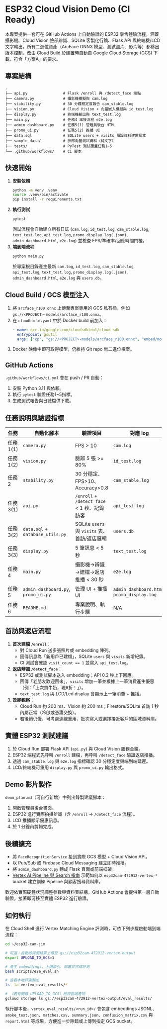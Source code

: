 # ESP32 Cloud Vision Demo (CI Ready)

本專案提供一套可在 GitHub Actions 上自動驗證的 ESP32 零售體驗流程，涵蓋攝影機、Cloud Vision 臉部辨識、SQLite 客製化行銷、Flask API 與終端機/LCD 文字輸出。所有二進位資產（ArcFace ONNX 模型、測試圖片、影片等）都移出版本控制，改由 Cloud Build 於建置時自動自 Google Cloud Storage (GCS) 下載，符合「方案A」的要求。

## 專案結構

```
.
├── api.py                # Flask /enroll 與 /detect_face 端點
├── camera.py             # 攝影機模擬與 cam.log
├── stability.py          # 30 分鐘穩定度報告 cam_stable.log
├── vision.py             # Cloud Vision + 向量嵌入模擬與 id_test.log
├── display.py            # 終端機輸出與 text_test.log
├── main.py               # 任務4 串接流程 e2e.log
├── admin_dashboard.py    # 任務5(1) 管理員後台 HTML
├── promo_ui.py           # 任務5(2) 推播 UI
├── data.sql              # SQLite users + visits 預設資料建置腳本
├── sample_data/          # 臉部向量測試資料（純文字）
├── tests/                # PyTest 測試覆蓋任務1~5
└── .github/workflows/    # CI 腳本
```

## 快速開始

1. **安裝依賴**
   ```bash
   python -m venv .venv
   source .venv/bin/activate
   pip install -r requirements.txt
   ```
2. **執行測試**
   ```bash
   pytest
   ```
   測試流程會自動建立所有日誌 (`cam.log`, `id_test.log`, `cam_stable.log`, `text_test.log`, `api_test.log`,
   `promo_display.log(.json)`, `admin_dashboard.html`, `e2e.log`) 並檢查 FPS/準確率/回應時間門檻。
3. **端到端流程**
   ```bash
   python main.py
   ```
   於專案根目錄產生最新 `cam.log`, `id_test.log`, `cam_stable.log`, `api_test.log`,
   `text_test.log`, `promo_display.log(.json)`, `admin_dashboard.html`, `e2e.log` 與 `users.db`。

## Cloud Build / GCS 模型注入

1. 將 `arcface_r100.onnx` 上傳至專案專用的 GCS 私有桶，例如 `gs://<PROJECT>-models/arcface_r100.onnx`。
2. 在 `cloudbuild.yaml` 中於 Docker build 前加入：
   ```yaml
   - name: gcr.io/google.com/cloudsdktool/cloud-sdk
     entrypoint: gsutil
     args: ["cp", "gs://<PROJECT>-models/arcface_r100.onnx", "embed/models/arcface_r100.onnx"]
   ```
3. Docker 映像中即可取得模型，仍維持 Git repo 無二進位檔案。

## GitHub Actions

`.github/workflows/ci.yml` 會在 push / PR 自動：
1. 安裝 Python 3.11 與依賴。
2. 執行 `pytest` 驗證任務1~5指標。
3. 生成測試報告與日誌檔供下載。

## 任務說明與驗證指標

| 任務 | 自動化腳本 | 驗證項目 | 對應 log |
|------|------------|----------|----------|
| 任務1(1) | `camera.py` | FPS > 10 | `cam.log` |
| 任務1(2) | `vision.py` | 臉辨 5 張 >= 80% | `id_test.log` |
| 任務2 | `stability.py` | 30 分穩定、FPS>10、Accuracy>0.8 | `cam_stable.log` |
| 任務3(1) | `api.py` | `/enroll` + `/detect_face` < 1 秒、記錄訪客 | `api_test.log` |
| 任務3(2) | `data.sql` + `database_utils.py` | SQLite `users` 與 `visits` 表、首訪/返店邏輯 | `users.db` |
| 任務3(3) | `display.py` | 5 筆訊息 < 5 秒 | `text_test.log` |
| 任務4 | `main.py` | 攝影機→辨識→建檔→返店推播 < 30 秒 | `e2e.log` |
| 任務5 | `admin_dashboard.py`, `promo_ui.py` | 管理 UI + 推播 UI | `admin_dashboard.html`, `promo_display.log` |
| 任務6 | `README.md` | 專案說明、執行步驟 | N/A |

## 首訪與返店流程

1. **首次建檔 `/enroll`**：
   - 對 Cloud Run 送多張照片或 embedding 陣列。
   - 回傳訊息為「新用戶已建檔」，SQLite `users` 與 `visits` 新增紀錄。
   - CI 測試會確認 `visit_count == 1` 並寫入 `api_test.log`。
2. **返店辨識 `/detect_face`**：
   - ESP32 或測試腳本送入 embedding；API 0.2 秒上下回應。
   - 回傳「老朋友歡迎回來」，`visits` 增加一筆並根據上一筆消費產生優惠（例：「上次買牛奶，現9折！」）。
   - `text_test.log` 與 LCD/Led display 會顯示上一筆消費 + 推播。
3. **效能觀察**：
   - Cloud Run 約 200 ms、Vision 約 200 ms；Firestore/SQLite 首訪 1 秒內屬正常（冷啟或憑證交換）。
   - 若後續仍慢，可考慮連線重用、批次寫入或選擇接近客戶的區域資料庫。

## 實體 ESP32 測試建議

1. 於 Cloud Run 部署 Flask API (`api.py`) 與 Cloud Vision 服務金鑰。
2. ESP32 端程式先呼叫 `/enroll` 建檔，再呼叫 `/detect_face` 驗證返店推播。
3. 透過 `cam_stable.log` 與 `e2e.log` 指標確認 30 分穩定度與端到端延遲。
4. LCD/終端機可重用 `display.py` 與 `promo_ui.py` 輸出格式。

## Demo 影片製作

`demo_plan.md`（可自行新增）中列出錄製建議腳本：
1. 開啟管理員後台畫面。
2. ESP32 進行實際拍攝辨識（含 `/enroll` → `/detect_face` 流程）。
3. LCD 推播顯示優惠訊息。
4. 於 1 分鐘內剪輯完成。

## 後續擴充

- 將 `FaceRecognitionService` 接到實際 GCS 模型 + Cloud Vision API。
- 以 Pub/Sub 或 Firebase Cloud Messaging 建立即時推播。
- 將 `admin_dashboard.py` 轉成 Flask 頁面或前端框架。
- [Vertex AI Pipeline 與 Search 指南](vertex_ai/README.md) 示範如何以 `esp32cam-472912-vertex-*` bucket 建立訓練 Pipeline 與顧客搜尋資料庫。

歡迎依實際硬體狀況調整參數與資料表結構。GitHub Actions 會提供第一層自動驗證，接著即可移至實體 ESP32 進行驗證。

## 如何執行

在 Cloud Shell 進行 Vertex Matching Engine 評測時，可依下列步驟啟動端到端流程：

```bash
cd ~/esp32-cam-jim

# 可選：自動將評測結果上傳至 gs://esp32cam-472912-vertex-output
export UPLOAD_TO_GCS=1

# 產生 embeddings、上傳索引、部署並完成評測
bash scripts/e2e_eval.sh

# 查看本地評測輸出
ls -la vertex_eval_results/*

# （若有開啟 UPLOAD_TO_GCS）檢視雲端產物
gcloud storage ls gs://esp32cam-472912-vertex-output/eval_results/
```

執行腳本後，`vertex_eval_results/<run_id>/` 會包含 embeddings JSONL、`smoke_test.json`、`matches.csv`、`summary.json`、`confusion_matrix.csv` 與 `report.html` 等成果，方便進一步除錯或上傳到指定 GCS bucket。

